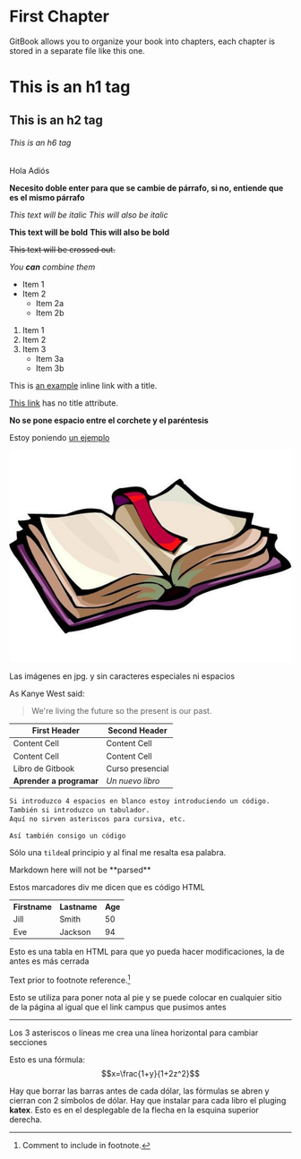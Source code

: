# First Chapter

GitBook allows you to organize your book into chapters, each chapter is stored in a separate file like this one.

# This is an h1 tag
## This is an h2 tag
###### This is an h6 tag

Hola
Adiós

**Necesito doble enter para que se cambie de párrafo, si no, entiende que es el mismo párrafo**

*This text will be italic*
_This will also be italic_

**This text will be bold**
__This will also be bold__

~~This text will be crossed out.~~

_You **can** combine them_


* Item 1
* Item 2
  * Item 2a
  * Item 2b


1. Item 1
2. Item 2
3. Item 3
   * Item 3a
   * Item 3b
   
   
This is [an example](http://example.com/ "Title") inline link with a title.

[This link](http://example.net/) has no title attribute.

**No se pone espacio entre el corchete y el paréntesis**

Estoy poniendo [un ejemplo][campus]

[campus]:http://campusvirtual.ull.es/ "Campus Virtual ULL"


![Libro](/assets/libro.jpg)

Las imágenes en jpg. y sin caracteres especiales ni espacios

As Kanye West said:

> We're living the future so the present is our past.


| First Header  | Second Header |
| ------------- | ------------- |
| Content Cell  | Content Cell  |
| Content Cell  | Content Cell  |
|Libro de Gitbook|Curso presencial|
|**Aprender a programar**|*Un nuevo libro*|

    Si introduzco 4 espacios en blanco estoy introduciendo un código.
    También si introduzco un tabulador.
    Aquí no sirven asteriscos para cursiva, etc.
    
```
Así también consigo un código
```

Sólo una `tilde`al principio y al final me resalta esa palabra.

<div>
Markdown here will not be **parsed**
</div>

Estos marcadores div me dicen que es código HTML

<table style="width:100%">
  <tr>
    <th>Firstname</th>
    <th>Lastname</th> 
    <th>Age</th>
  </tr>
  <tr>
    <td>Jill</td>
    <td>Smith</td> 
    <td>50</td>
  </tr>
  <tr>
    <td>Eve</td>
    <td>Jackson</td> 
    <td>94</td>
  </tr>
</table>

Esto es una tabla en HTML para que yo pueda hacer modificaciones, la de antes es más cerrada

Text prior to footnote reference.[^2]

[^2]: Comment to include in footnote.


Esto se utiliza para poner nota al pie y se puede colocar en cualquier sitio de la página al igual que el link campus que pusimos antes

***
Los 3 asteriscos o líneas me crea una línea horizontal para cambiar secciones

Esto es una fórmula: 
$$x=\frac{1+y}{1+2z^2}$$

Hay que borrar las barras antes de cada dólar, las fórmulas se abren y cierran con 2 símbolos de dólar. Hay que instalar para cada libro el pluging **katex**. Esto es en el desplegable de la flecha en la esquina superior derecha.







